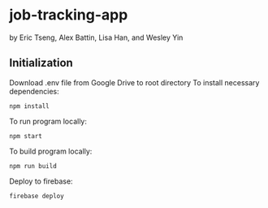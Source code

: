 # job-tracking-app

by Eric Tseng, Alex Battin, Lisa Han, and Wesley Yin  


## Initialization
   Download .env file from Google Drive to root directory
   To install necessary dependencies:

    npm install

To run program locally:

    npm start

To build program locally:

    npm run build
    
Deploy to firebase:

    firebase deploy
